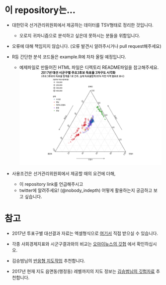 # 이 repository는...

* 대한민국 선거관리위원회에서 제공하는 데이터를 TSV형태로 정리한 것입니다.
    - 오로지 귀차니즘으로 분석하고 싶은데 못하시는 분들을 위함입니다.
* 오류에 대해 책임지지 않습니다. (오류 발견시 알려주시거나 pull request해주세요)
* R등 간단한 분석 코드들은 example.R에 차차 올릴 예정입니다.
    - 예제파일로 만들어진 HTML 파일은 디렉토리 README파일을 참고해주세요.
![예제](2017-example.png)

* 사용조건은 선거관리위원회에서 제공할 때의 요건에 더해,
    - 이 repository link를 언급해주시고
    - twitter에 알려주세요! (@nobody_indepth) 어떻게 활용하는지 궁금하고 보고 싶습니다.


# 참고

* 2017년 투표구별 대선결과 자료는 엑셀형식으로 [여기서](http://www.nec.go.kr/portal/bbs/view/B0000338/36213.do?menuNo=200185) 직접 받으실 수 있습니다.
* 각종 사회경제지표와 시군구결과와의 비교는 [오마이뉴스의 깃헙](https://github.com/OhmyNews/2017-Election) 에서 확인하십시오.

* 김승범님의 [반응형 지도작업](https://bl.ocks.org/vuski/raw/7e482f13ef2b2ec4c14bb3622f05c353/) 추천합니다.
* 2017년 현재 지도 읍면동(행정동) 레벨까지의 지도 정보는 [김승범님의 깃헙자료](https://github.com/vuski/admdongkor) 추천합니다.
